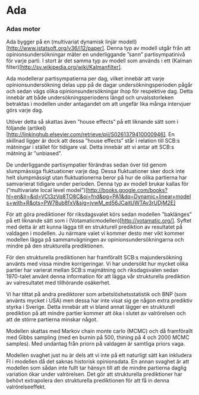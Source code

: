 Ada
===

### Adas motor
 
Ada bygger på en (multivariat dynamisk linjär modell)[http://www.jstatsoft.org/v36/i12/paper]. Denna typ av modell utgår från att opinionsundersökningar mäter en underliggande ”sann” partisympatinivå för varje parti. I stort är det samma typ av modell som används i ett (Kalman filter)[http://sv.wikipedia.org/wiki/Kalmanfilter].

Ada modellerar partisympatierna per dag, vilket innebär att varje opinionsundersökning delas upp på de dagar undersökningsperioden pågår och sedan vägs olika opinionsundersökningar ihop för respektive dag. Detta innebär att både undersökningsperiodens längd och urvalsstorleken betraktas i modellen under antagandet om att ungefär lika många intervjuer görs varje dag.

Utöver detta så skattas även ”house effects” på ett liknande sätt som i följande (artikel)[http://linkinghub.elsevier.com/retrieve/pii/S0261379410000946]. En skillnad ligger är dock att dessa ”house effects” står i relation till SCB:s mätningar i stället för tidigare val. Detta innebär att vi antar att SCB:s mätning är "unbiased".
 
De underliggande partisympatier förändras sedan över tid genom slumpmässiga fluktuationer varje dag. Dessa fluktuationer sker dock inte helt slumpmässigt utan fluktuationerna beror på hur de olika partierna har samvarierat tidigare under perioden. Denna typ av modell brukar kallas för (”multivariate local level model”)[http://books.google.com/books?hl=en&lr=&id=VCt3zVq8TO8C&oi=fnd&pg=PA1&dq=Dynamic+linear+models+with+R&ots=PW78ub8fxV&sig=jvwM_ed56JCaitUWTAv3rUDjM2E]
 
För att göra prediktioner för riksdagsvalet körs sedan modellen ”baklänges” på ett liknande sätt som i (Votamaticmodellen)[http://votamatic.org/]. Syftet med detta är att kunna lägga till en strukturell prediktion av resultatet på valdagen i modellen. Ju närmare valet vi kommer desto mer vikt kommer modellen lägga på sammanvägningen av opinionsundersökningarna och mindre på den strukturella prediktionen.
 
För den strukturella prediktionen har framförallt SCB:s majundersökning använts med vissa mindre korrigeringar. Vi har undersökt hur mycket olika partier har varierat mellan SCB:s majmätning och riksdagsvalen sedan 1970-talet använt denna information för att lägga vår strukturella prediktion av valresultatet med tillhörande osäkerhet. 

Vi har tittat på andra prediktorer som arbetslöshetsstatistik och BNP (som använts mycket i USA) men dessa har inte visat sig ge någon extra prediktiv styrka i Sverige. Detta innebär att vi bland annat lägger en strukturell prediktion på att mindre partier kommer att öka i slutet av valrörelsen och att de större partierna minskar något.
 
Modellen skattas med Markov chain monte carlo (MCMC) och då framförallt med Gibbs sampling (med en burnin på 500, thining på 4 och 2000 MCMC samples). Med undantag från priorn på valdagen är samtliga priors vaga.
 
Modellen svaghet just nu är dels att vi inte på ett naturligt sätt kan inkludera FI i modellen då det saknas historisk opinionsdata. En annan svaghet är att modellen som sådan inte fullt tar hänsyn till att de mindre partierna daglig variation ökar under valrörelsen. Det gör att strukturella prediktioner har behövt extrapolera den strukturella prediktionen för att få in denna valrörelseeffekt. 
